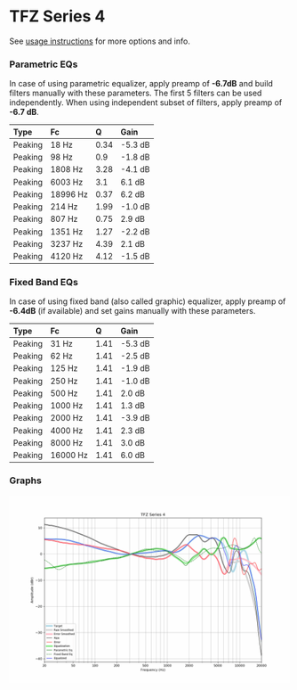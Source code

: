 # TFZ Series 4
See [usage instructions](https://github.com/jaakkopasanen/AutoEq#usage) for more options and info.

### Parametric EQs
In case of using parametric equalizer, apply preamp of **-6.7dB** and build filters manually
with these parameters. The first 5 filters can be used independently.
When using independent subset of filters, apply preamp of **-6.7 dB**.

| Type    | Fc       |    Q | Gain    |
|:--------|:---------|:-----|:--------|
| Peaking | 18 Hz    | 0.34 | -5.3 dB |
| Peaking | 98 Hz    | 0.9  | -1.8 dB |
| Peaking | 1808 Hz  | 3.28 | -4.1 dB |
| Peaking | 6003 Hz  | 3.1  | 6.1 dB  |
| Peaking | 18996 Hz | 0.37 | 6.2 dB  |
| Peaking | 214 Hz   | 1.99 | -1.0 dB |
| Peaking | 807 Hz   | 0.75 | 2.9 dB  |
| Peaking | 1351 Hz  | 1.27 | -2.2 dB |
| Peaking | 3237 Hz  | 4.39 | 2.1 dB  |
| Peaking | 4120 Hz  | 4.12 | -1.5 dB |

### Fixed Band EQs
In case of using fixed band (also called graphic) equalizer, apply preamp of **-6.4dB**
(if available) and set gains manually with these parameters.

| Type    | Fc       |    Q | Gain    |
|:--------|:---------|:-----|:--------|
| Peaking | 31 Hz    | 1.41 | -5.3 dB |
| Peaking | 62 Hz    | 1.41 | -2.5 dB |
| Peaking | 125 Hz   | 1.41 | -1.9 dB |
| Peaking | 250 Hz   | 1.41 | -1.0 dB |
| Peaking | 500 Hz   | 1.41 | 2.0 dB  |
| Peaking | 1000 Hz  | 1.41 | 1.3 dB  |
| Peaking | 2000 Hz  | 1.41 | -3.9 dB |
| Peaking | 4000 Hz  | 1.41 | 2.3 dB  |
| Peaking | 8000 Hz  | 1.41 | 3.0 dB  |
| Peaking | 16000 Hz | 1.41 | 6.0 dB  |

### Graphs
![](./TFZ%20Series%204.png)